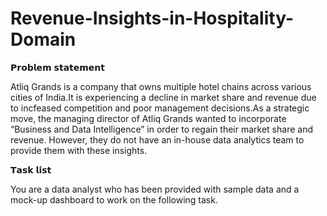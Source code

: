 # Revenue-Insights-in-Hospitality-Domain
𝗣𝗿𝗼𝗯𝗹𝗲𝗺 𝘀𝘁𝗮𝘁𝗲𝗺𝗲𝗻𝘁

Atliq Grands is a company that owns multiple hotel chains across various cities of India.It is experiencing a decline in market share and revenue due to incfeased competition and poor management decisions.As a strategic move, the managing director of Atliq Grands wanted to incorporate “Business and Data Intelligence” in order to regain their market share and revenue. However, they do not have an in-house data analytics team to provide them with these insights.

𝗧𝗮𝘀𝗸 𝗹𝗶𝘀𝘁

You are a data analyst who has been provided with sample data and a mock-up dashboard to work on the following task. 
